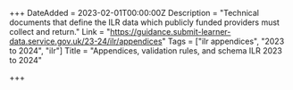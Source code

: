+++
DateAdded = 2023-02-01T00:00:00Z
Description = "Technical documents that define the ILR data which publicly funded providers must collect and return."
Link = "https://guidance.submit-learner-data.service.gov.uk/23-24/ilr/appendices"
Tags = ["ilr appendices", "2023 to 2024", "ilr"]
Title = "Appendices, validation rules, and schema ILR 2023 to 2024"

+++
